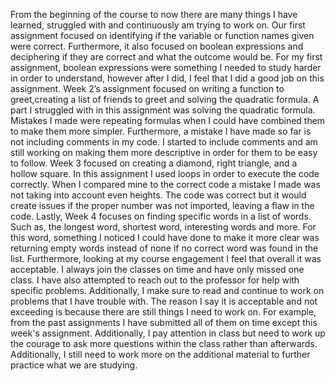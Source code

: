 From the beginning of the course to now there are many things I have learned, struggled with and continuously am trying to work on. Our first assignment focused on identifying if the variable or function names given were correct. Furthermore, it also focused on boolean expressions and deciphering if they are correct and what the outcome would be. For my first assignment, boolean expressions were something I needed to study harder in order to understand, however after I did, I feel that I did a good job on this assignment. Week 2’s assignment focused on writing a function to greet,creating a list of friends to greet and solving the quadratic formula. A part I struggled with in this assignment was solving the quadratic formula. Mistakes I made were repeating formulas when I could have combined them to make them more simpler. Furthermore, a mistake I have made so far is not including comments in my code. I started to include comments and am still working on making them more descriptive in order for them to be easy to follow. Week 3 focused on creating a diamond, right triangle, and a hollow square. In this assignment I used loops in order to execute the code correctly. When I compared mine to the correct code a mistake I made was not taking into account even heights. The code was correct but it would create issues if the proper number was not imported, leaving a flaw in the code. Lastly, Week 4 focuses on finding specific words in a list of words. Such as, the longest word, shortest word, interesting words and more. For this word, something I noticed I could have done to make it more clear was returning empty words instead of none if no correct word was found in the list. Furthermore, looking at my course engagement I feel that overall it was acceptable. I always join the classes on time and have only missed one class. I have also attempted to reach out to the professor for help with specific problems. Additionally, I make sure to read and continue to work on problems that I have trouble with. The reason I say it is acceptable and not exceeding is because there are still things I need to work on. For example, from the past assignments I have submitted all of them on time except this week's assignment. Additionally, I pay attention in class but need to work up the courage to ask more questions within the class rather than afterwards. Additionally, I still need to work more on the additional material to further practice what we are studying. 